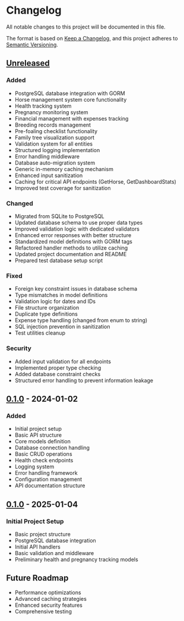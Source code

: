 # Changelog

All notable changes to this project will be documented in this file.

The format is based on [Keep a Changelog](https://keepachangelog.com/en/1.0.0/),
and this project adheres to [Semantic Versioning](https://semver.org/spec/v2.0.0.html).

## [Unreleased]

### Added

-   PostgreSQL database integration with GORM
-   Horse management system core functionality
-   Health tracking system
-   Pregnancy monitoring system
-   Financial management with expenses tracking
-   Breeding records management
-   Pre-foaling checklist functionality
-   Family tree visualization support
-   Validation system for all entities
-   Structured logging implementation
-   Error handling middleware
-   Database auto-migration system
-   Generic in-memory caching mechanism
-   Enhanced input sanitization
-   Caching for critical API endpoints (GetHorse, GetDashboardStats)
-   Improved test coverage for sanitization

### Changed

-   Migrated from SQLite to PostgreSQL
-   Updated database schema to use proper data types
-   Improved validation logic with dedicated validators
-   Enhanced error responses with better structure
-   Standardized model definitions with GORM tags
-   Refactored handler methods to utilize caching
-   Updated project documentation and README
-   Prepared test database setup script

### Fixed

-   Foreign key constraint issues in database schema
-   Type mismatches in model definitions
-   Validation logic for dates and IDs
-   File structure organization
-   Duplicate type definitions
-   Expense type handling (changed from enum to string)
-   SQL injection prevention in sanitization
-   Test utilities cleanup

### Security

-   Added input validation for all endpoints
-   Implemented proper type checking
-   Added database constraint checks
-   Structured error handling to prevent information leakage

## [0.1.0] - 2024-01-02

### Added

-   Initial project setup
-   Basic API structure
-   Core models definition
-   Database connection handling
-   Basic CRUD operations
-   Health check endpoints
-   Logging system
-   Error handling framework
-   Configuration management
-   API documentation structure

## [0.1.0] - 2025-01-04

### Initial Project Setup
- Basic project structure
- PostgreSQL database integration
- Initial API handlers
- Basic validation and middleware
- Preliminary health and pregnancy tracking models

## Future Roadmap
- Performance optimizations
- Advanced caching strategies
- Enhanced security features
- Comprehensive testing

[Unreleased]: https://github.com/polyfant/hulta_pregnancy_app/compare/v0.1.0...HEAD
[0.1.0]: https://github.com/polyfant/hulta_pregnancy_app/releases/tag/v0.1.0

